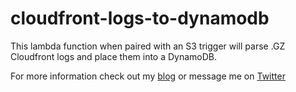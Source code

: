 # cloudfront-logs-to-dynamodb
This lambda function when paired with an S3 trigger will parse .GZ Cloudfront logs and place them into a DynamoDB.

For more information check out my [blog](https://aaron.vansledright.com/moving-aws-cloudfront-logs-to-dynamodb/) or message me on [Twitter](https://twitter.com/avansledright)